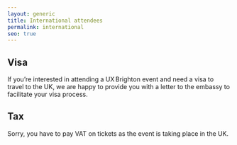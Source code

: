 ```yaml
---
layout: generic
title: International attendees
permalink: international
seo: true
---
```

## Visa

If you’re interested in attending a UX Brighton event and need a visa to travel to the UK, we are happy to provide you with a letter to the embassy to facilitate your visa process.

## Tax

Sorry, you have to pay VAT on tickets as the event is taking place in the UK.